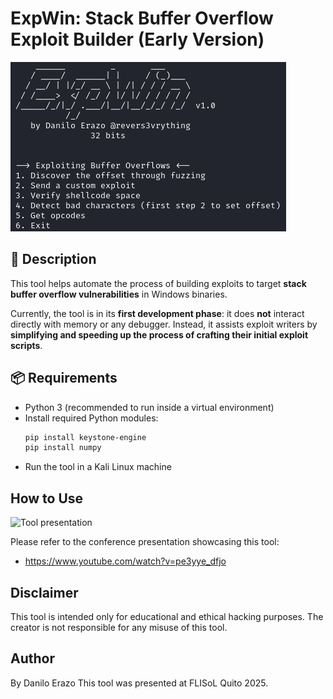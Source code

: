 # ExpWin: Stack Buffer Overflow Exploit Builder (Early Version)
![Tool](expwin.png)

## 📜 Description
This tool helps automate the process of building exploits to target **stack buffer overflow vulnerabilities** in Windows binaries.

Currently, the tool is in its **first development phase**: it does **not** interact directly with memory or any debugger. Instead, it assists exploit writers by **simplifying and speeding up the process of crafting their initial exploit scripts**.

## 📦 Requirements
- Python 3 (recommended to run inside a virtual environment)
- Install required Python modules:
  ```bash
  pip install keystone-engine
  pip install numpy

- Run the tool in a Kali Linux machine

## How to Use
![Tool presentation](flisol2025.png)

Please refer to the conference presentation showcasing this tool:
-   https://www.youtube.com/watch?v=pe3yye_dfjo

## Disclaimer
This tool is intended only for educational and ethical hacking purposes.
The creator is not responsible for any misuse of this tool.

## Author
By Danilo Erazo
This tool was presented at FLISoL Quito 2025.

